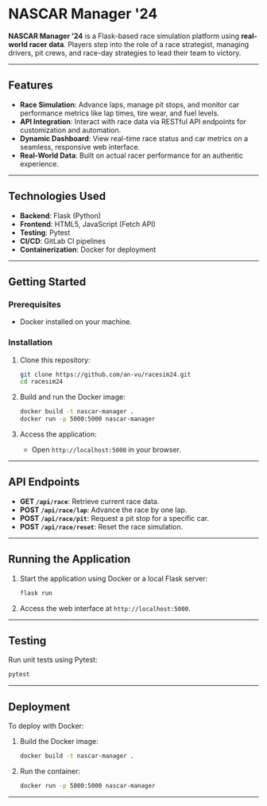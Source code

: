 # NASCAR Manager '24

**NASCAR Manager '24** is a Flask-based race simulation platform using **real-world racer data**. Players step into the role of a race strategist, managing drivers, pit crews, and race-day strategies to lead their team to victory.

---

## Features

- **Race Simulation**: Advance laps, manage pit stops, and monitor car performance metrics like lap times, tire wear, and fuel levels.
- **API Integration**: Interact with race data via RESTful API endpoints for customization and automation.
- **Dynamic Dashboard**: View real-time race status and car metrics on a seamless, responsive web interface.
- **Real-World Data**: Built on actual racer performance for an authentic experience.

---

## Technologies Used

- **Backend**: Flask (Python)
- **Frontend**: HTML5, JavaScript (Fetch API)
- **Testing**: Pytest
- **CI/CD**: GitLab CI pipelines
- **Containerization**: Docker for deployment

---

## Getting Started

### Prerequisites
- Docker installed on your machine.

### Installation
1. Clone this repository:
   ```bash
   git clone https://github.com/an-vu/racesim24.git
   cd racesim24
   ```

2. Build and run the Docker image:
   ```bash
   docker build -t nascar-manager .
   docker run -p 5000:5000 nascar-manager
   ```

3. Access the application:
   - Open `http://localhost:5000` in your browser.

---

## API Endpoints

- **GET `/api/race`**: Retrieve current race data.
- **POST `/api/race/lap`**: Advance the race by one lap.
- **POST `/api/race/pit`**: Request a pit stop for a specific car.
- **POST `/api/race/reset`**: Reset the race simulation.

---

## Running the Application

1. Start the application using Docker or a local Flask server:
   ```bash
   flask run
   ```

2. Access the web interface at `http://localhost:5000`.

---

## Testing

Run unit tests using Pytest:
```bash
pytest
```

---

## Deployment

To deploy with Docker:
1. Build the Docker image:
   ```bash
   docker build -t nascar-manager .
   ```

2. Run the container:
   ```bash
   docker run -p 5000:5000 nascar-manager
   ```

---
